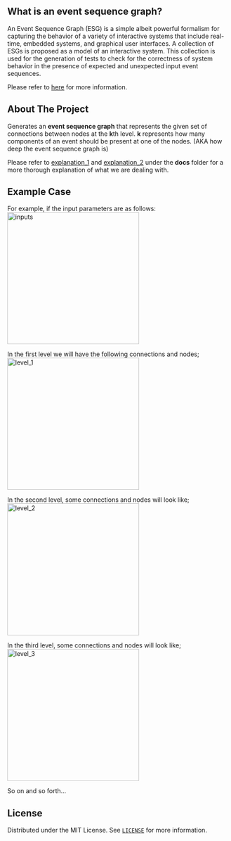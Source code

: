 ## What is an event sequence graph?
An Event Sequence Graph (ESG) is a simple albeit powerful formalism for capturing the behavior of a variety of
interactive systems that include real-time, embedded systems, and graphical user interfaces. A collection of ESGs is
proposed as a model of an interactive system. This collection is used for the generation of tests to check for the
correctness of system behavior in the presence of expected and unexpected input event sequences.

Please refer to [here](https://www.researchgate.net/figure/An-event-sequence-graph_fig1_249675960) for more information.

## About The Project
Generates an **event sequence graph** that represents the given set of connections between nodes at the **k**th level.
**k** represents how many components of an event should be present at one of the nodes. (AKA how deep the event 
sequence graph is)

Please refer to [explanation_1](docs/explanation_1.jpg) and [explanation_2](docs/explanation_2.jpg) under the **docs**
folder for a more thorough explanation of what we are dealing with.

## Example Case
For example, if the input parameters are as follows:
<img src="https://user-images.githubusercontent.com/64742446/139163619-d418bb36-0cb1-4e49-a08e-0baefc4eac27.png" alt="inputs" width="300" />

In the first level we will have the following connections and nodes;
<img src="https://user-images.githubusercontent.com/64742446/139161704-876941d8-802e-45c0-9d02-bd122f6c7e93.png" alt="level_1" width="300" />

In the second level, some connections and nodes will look like;
<img src="https://user-images.githubusercontent.com/64742446/139162011-7369594d-60e2-4dc9-9c87-f9f7368a3784.png" alt="level_2" width="300" />

In the third level, some connections and nodes will look like;
<img src="https://user-images.githubusercontent.com/64742446/139164266-e4b110e5-0a47-436f-b57f-e0e22ee59f5e.png" alt="level_3" width="300" />

So on and so forth...

## License
Distributed under the MIT License. See [`LICENSE`](LICENSE) for more information.
